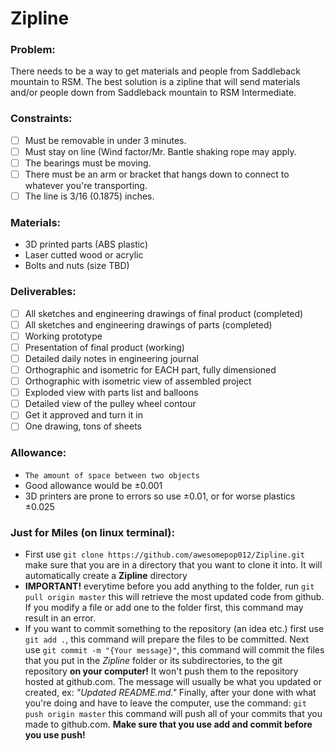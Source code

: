 # Zipline
### Problem:
There needs to be a way to get materials and people from Saddleback mountain to RSM. The best solution is a zipline that will send materials and/or people down from Saddleback mountain to RSM Intermediate.
### Constraints:
- [ ] Must be removable in under 3 minutes.
- [ ] Must stay on line (Wind factor/Mr. Bantle shaking rope may apply.
- [ ] The bearings must be moving.
- [ ] There must be an arm or bracket that hangs down to connect to whatever you're transporting.
- [ ] The line is 3/16 (0.1875) inches.
### Materials:
- 3D printed parts (ABS plastic)
- Laser cutted wood or acrylic
- Bolts and nuts (size TBD)
### Deliverables:
- [ ] All sketches and engineering drawings of final product (completed)
- [ ] All sketches and engineering drawings of parts (completed)
- [ ] Working prototype
- [ ] Presentation of final product (working)
- [ ] Detailed daily notes in engineering journal
- [ ] Orthographic and isometric for EACH part, fully dimensioned
- [ ] Orthographic with isometric view of assembled project
- [ ] Exploded view with parts list and balloons
- [ ] Detailed view of the pulley wheel contour
- [ ] Get it approved and turn it in
- [ ] One drawing, tons of sheets
### Allowance:
- ```The amount of space between two objects```
- Good allowance would be ±0.001
- 3D printers are prone to errors so use ±0.01, or for worse plastics ±0.025
### Just for Miles (on linux terminal):
- First use ```git clone https://github.com/awesomepop012/Zipline.git``` make sure that you are in a directory that you want to clone it into. It will automatically create a __Zipline__ directory
- __IMPORTANT!__ everytime before you add anything to the folder, run ```git pull origin master``` this will retrieve the most updated code from github. If you modify a file or add one to the folder first, this command may result in an error.
- If you want to commit something to the repository (an idea etc.) first use ```git add .```, this command will prepare the files to be committed. Next use ```git commit -m "{Your message}"```, this command will commit the files that you put in the *Zipline* folder or its subdirectories, to the git repository __on your computer!__ It won't push them to the repository hosted at github.com. The message will usually be what you updated or created, ex: *"Updated README.md."* Finally, after your done with what you're doing and have to leave the computer, use the command: ```git push origin master``` this command will push all of your commits that you made to github.com. __Make sure that you use add and commit before you use push!__
